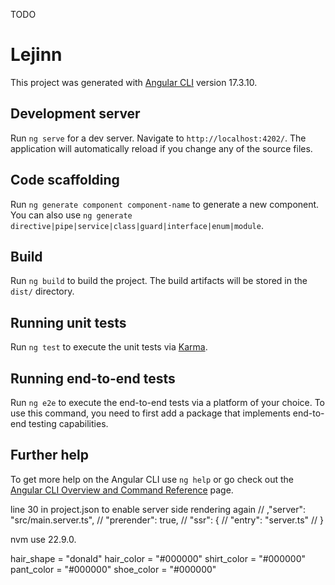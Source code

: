 TODO










# Lejinn

This project was generated with [Angular CLI](https://github.com/angular/angular-cli) version 17.3.10.

## Development server

Run `ng serve` for a dev server. Navigate to `http://localhost:4202/`. The application will automatically reload if you change any of the source files.

## Code scaffolding

Run `ng generate component component-name` to generate a new component. You can also use `ng generate directive|pipe|service|class|guard|interface|enum|module`.

## Build

Run `ng build` to build the project. The build artifacts will be stored in the `dist/` directory.

## Running unit tests

Run `ng test` to execute the unit tests via [Karma](https://karma-runner.github.io).

## Running end-to-end tests

Run `ng e2e` to execute the end-to-end tests via a platform of your choice. To use this command, you need to first add a package that implements end-to-end testing capabilities.

## Further help

To get more help on the Angular CLI use `ng help` or go check out the [Angular CLI Overview and Command Reference](https://angular.io/cli) page.


line 30 in project.json to enable server side rendering again
        // ,"server": "src/main.server.ts",
        // "prerender": true,
        // "ssr": {
        //   "entry": "server.ts"
        // }

nvm use 22.9.0.

hair_shape = "donald"
hair_color = "#000000"
shirt_color = "#000000"
pant_color = "#000000"
shoe_color = "#000000"